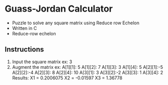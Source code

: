 # Guass-Jordan Calculator  
  * Puzzle to solve any square matrix using Reduce row Echelon
  * Written in C
  * Reduce-row echelon

## Instructions
  
1. Input the square matrix
    ex: 3 
2. Augment the matrix
    ex: A[1][1]: 5
        A[1][2]: 7
        A[1][3]: 3
        A[1][4]: 5
        A[2][1]:-5
        A[2][2]:-4
        A[2][3]: 8
        A[2][4]: 10
        A[3][1]: 3
        A[3][2]:-2
        A[3][3]: 1
        A[3][4]: 2
    Results:
      X1 = 0.2006075
      X2 = -0.01597
      X3 = 1.36778
